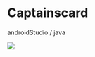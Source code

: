 # Captainscard
androidStudio / java

![](https://github.com/bhathi97/Captainscard/blob/rank/banner.jpg)


